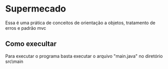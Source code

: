 # Supermecado
 Essa é uma prática de conceitos de orientação a objetos, tratamento de erros e padrão mvc </br>
 
## Como execultar
 Para executar o programa basta executar o arquivo "main.java" no diretório src\main
 
